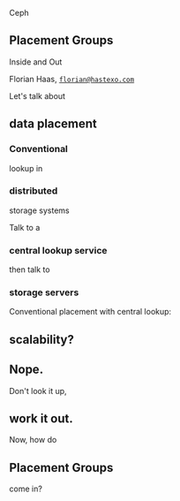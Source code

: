 Ceph
## Placement Groups
Inside and Out

Florian Haas, [`florian@hastexo.com`](mailto:florian@hastexo.com)


Let's talk about
## data placement


### Conventional
lookup in
### distributed
storage systems


Talk to a
### central lookup service
then talk to
### storage servers


Conventional placement with central lookup:
## scalability?
## Nope. <!-- .element class="fragment stamp" -->


<!-- .slide: data-background-image="images/ceph-logo.svg" data-background-size="contain" -->
Don't look it up, <!-- .element class="fragment" -->
## work it out. <!-- .element class="fragment" -->


Now, how do
## Placement Groups
come in?
